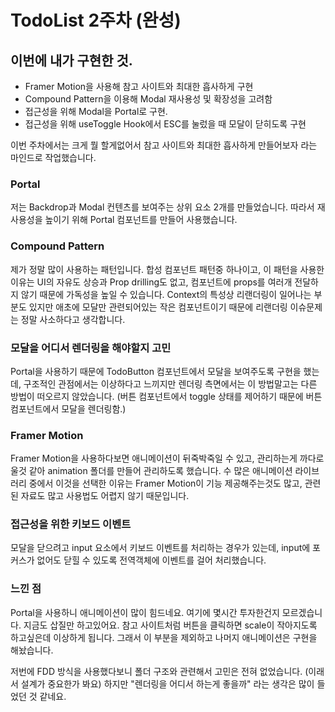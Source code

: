 # TodoList 2주차 (완성)

## 이번에 내가 구현한 것.

- Framer Motion을 사용해 참고 사이트와 최대한 흡사하게 구현
- Compound Pattern을 이용해 Modal 재사용성 및 확장성을 고려함
- 접근성을 위해 Modal을 Portal로 구현.
- 접근성을 위해 useToggle Hook에서 ESC를 눌렀을 때 모달이 닫히도록 구현

이번 주차에서는 크게 뭘 할게없어서 참고 사이트와 최대한 흡사하게 만들어보자 라는 마인드로 작업했습니다.

### Portal

저는 Backdrop과 Modal 컨텐츠를 보여주는 상위 요소 2개를 만들었습니다. 따라서 재사용성을 높이기 위해 Portal 컴포넌트를 만들어 사용했습니다.

### Compound Pattern

제가 정말 많이 사용하는 패턴입니다. 합성 컴포넌트 패턴중 하나이고, 이 패턴을 사용한 이유는 UI의 자유도 상승과 Prop drilling도 없고, 컴포넌트에 props를 여러개 전달하지 않기 때문에 가독성을 높일 수 있습니다. Context의 특성상 리랜더링이 일어나는 부분도 있지만 애초에 모달만 관련되어있는 작은 컴포넌트이기 때문에 리랜더링 이슈문제는 정말 사소하다고 생각합니다.

### 모달을 어디서 렌더링을 해야할지 고민

Portal을 사용하기 때문에 TodoButton 컴포넌트에서 모달을 보여주도록 구현을 했는데, 구조적인 관점에서는 이상하다고 느끼지만 렌더링 측면에서는 이 방법말고는 다른 방법이 떠오르지 않았습니다. (버튼 컴포넌트에서 toggle 상태를 제어하기 때문에 버튼 컴포넌트에서 모달을 렌더링함.)

### Framer Motion

Framer Motion을 사용하다보면 애니메이션이 뒤죽박죽일 수 있고, 관리하는게 까다로울것 같아 animation 폴더를 만들어 관리하도록 했습니다. 수 많은 애니메이션 라이브러리 중에서 이것을 선택한 이유는 Framer Motion이 기능 제공해주는것도 많고, 관련된 자료도 많고 사용법도 어렵지 않기 때문입니다.

### 접근성을 위한 키보드 이벤트

모달을 닫으려고 input 요소에서 키보드 이벤트를 처리하는 경우가 있는데, input에 포커스가 없어도 닫힐 수 있도록 전역객체에 이벤트를 걸어 처리했습니다.

### 느낀 점

Portal을 사용하니 애니메이션이 많이 힘드네요. 여기에 몇시간 투자한건지 모르겠습니다. 지금도 삽질만 하고있어요. 참고 사이트처럼 버튼을 클릭하면 scale이 작아지도록 하고싶은데 이상하게 됩니다. 그래서 이 부분을 제외하고 나머지 애니메이션은 구현을 해놨습니다.

저번에 FDD 방식을 사용했다보니 폴더 구조와 관련해서 고민은 전혀 없었습니다. (이래서 설계가 중요한가 봐요) 하지만 "렌더링을 어디서 하는게 좋을까" 라는 생각은 많이 들었던 것 같네요.
